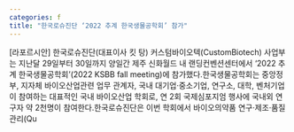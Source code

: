 ```yaml
---
categories: f
title: "한국로슈진단 ‘2022 추계 한국생물공학회’ 참가"
---
```

[라포르시안] 한국로슈진단(대표이사 킷 탕) 커스텀바이오텍(CustomBiotech) 사업부는 지난달 29일부터 30일까지 양일간 제주 신화월드 내 랜딩컨벤션센터에서 ‘2022 추계 한국생물공학회’(2022 KSBB fall meeting)에 참가했다.한국생물공학회는 중앙정부, 지자체 바이오산업관련 업무 관계자, 국내 대기업·중소기업, 연구소, 대학, 벤처기업이 참여하는 대표적인 국내 바이오산업 학회로, 연 2회 국제심포지엄 행사에 국내외 연구자 약 2천명이 참여한다.한국로슈진단은 이번 학회에서 바이오의약품 연구·제조·품질관리(Qu